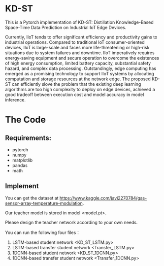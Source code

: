 # KD-ST


This is a Pytorch implementation of KD-ST: Distillation Knowledge-Based Space-Time Data Prediction on Industrial IoT Edge Devices.

Currently, IIoT tends to offer significant efficiency and productivity gains to industrial operations. 
Compared to traditional IoT consumer-oriented devices, IIoT is large-scale and faces more life-threatening or high-risk situations due to system failures and downtime. 
IIoT imperatively requires energy-saving equipment and secure operation to overcome the existences of high energy consumption, 
limited battery capacity, substantial safety hazard, and complex data processing. 
Outstandingly, edge computing has emerged as a promising technology to support IIoT systems by allocating computation and storage resources at the network edge. 
The proposed KD-ST can efficiently slove the problem that the existing deep learning algorithms are too high complexity to deploy on edge devices, 
achieved a good tradeoff between execution cost and model accuracy in model inference.


# The Code
## Requirements:
* pytorch
* numpy
* matplotlib
* pandas
* math

## Implement
You can get the dataset at https://www.kaggle.com/javi2270784/gas-sensor-array-temperature-modulation.


Our teacher model is stored in model <model.pt>.

Please design the teacher network according to your own needs.

You can run the following four files：

1. LSTM-based student network <KD_ST_LSTM.py>
2. LSTM-based transfer student network <Transfer_LSTM.py>
3. 1DCNN-based student network <KD_ST_1DCNN.py>
4. 1DCNN-based transfer student network <Transfer_1DCNN.py>
